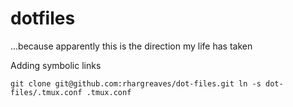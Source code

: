 # dotfiles
...because apparently this is the direction my life has taken



Adding symbolic links

``
git clone git@github.com:rhargreaves/dot-files.git
ln -s dot-files/.tmux.conf .tmux.conf
``
